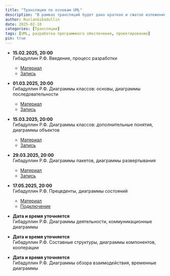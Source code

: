 ```yaml
---
title: "Трансляции по основам UML"
description: "В рамках трансляций будет дано краткое и сжатое изложение сути UML и особенностей применения этого языка в современном процессе разработки программного обеспечения. Будут представлены все главные типы диаграмм UML, рассказано, для чего они предназначены и какие нотации применяются при их создании и чтении. Это диаграммы классов, последовательности, объектов, пакетов, развертывания, прецедентов, состояний, деятельности, составных структур, компонентов, обзора взаимодействия, коммуникационные и временные."
author: RuslanGibadullin
date: 2025-02-10
categories: [Трансляции]
tags: [UML, разработка программного обеспечения, проектирование]
pin: true
---
```


- **15.02.2025, 20:00**  
  Гибадуллин Р.Ф. Введение, процесс разработки  
  - [Материал](https://csharpcooking.github.io/theory/Osnovy-UML-1-Vvedenie-Protcess-Razrabotki.pdf)
  - [Запись](https://t.me/CSharpCooking/217)
  
- **01.03.2025, 20:00**  
  Гибадуллин Р.Ф. Диаграммы классов: основы, диаграммы последовательности  
  - [Материал](https://csharpcooking.github.io/theory/Osnovy-UML-2-Class-Diagrams-Basics-Sequence-Diagrams.pdf) 
  - [Запись](https://t.me/CSharpCooking/228)
  
- **15.03.2025, 20:00**  
  Гибадуллин Р.Ф. Диаграммы классов: дополнительные понятия, диаграммы объектов  
  - [Материал](https://csharpcooking.github.io/theory/Osnovy-UML-3-Class-Diagrams-Additional-Concepts-Object-Diagrams.pdf)
  - [Запись](https://t.me/CSharpCooking/230) 
  
- **29.03.2025, 20:00**  
  Гибадуллин Р.Ф. Диаграммы пакетов, диаграммы развертывания  
  - [Материал](https://csharpcooking.github.io/theory/Osnovy-UML-4-Package-Diagrams-Deployment-Diagrams.pdf)
  - [Запись](https://t.me/CSharpCooking/232)
  
- **17.05.2025, 20:00**  
  Гибадуллин Р.Ф. Прецеденты, диаграммы состояний  
  - [Материал](https://csharpcooking.github.io/theory/Osnovy-UML-5-Precedents-State-Diagrams.pdf)
  - [Подключение](https://kai.mts-link.ru/j/111673973/1837502871)
  
- **Дата и время уточняется**  
  Гибадуллин Р.Ф.  Диаграммы деятельности, коммуникационные диаграммы  
  
- **Дата и время уточняется**  
  Гибадуллин Р.Ф. Составные структуры, диаграммы компонентов, кооперации 
  
- **Дата и время уточняется**  
  Гибадуллин Р.Ф. Диаграммы обзора взаимодействия, временные диаграммы  
